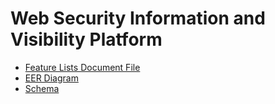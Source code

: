 # Web Security Information and Visibility Platform

- [Feature Lists Document File](https://docs.google.com/document/d/1pqlfvZNWzgtS451-pysLMvRblHEPqrhPvcxXQ96kzSQ/edit?usp=sharing)
- [EER Diagram](https://drive.google.com/file/d/1AwlQBduI2PlyDp0X6vyJDuJithMocFT2/view?usp=sharing)
- [Schema](https://drive.google.com/file/d/1AIKPWyYXTXO-dfX84vSeYFEiOls2y0Le/view?usp=sharing)
